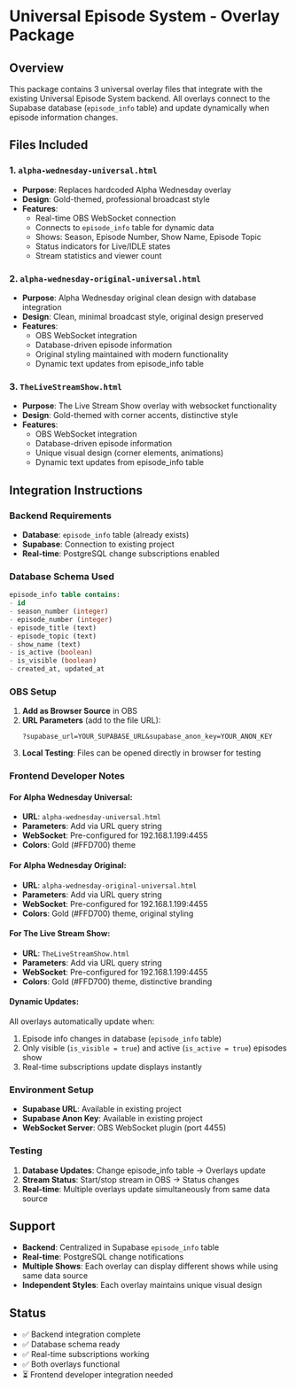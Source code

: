 # Universal Episode System - Overlay Package

## Overview
This package contains 3 universal overlay files that integrate with the existing Universal Episode System backend. All overlays connect to the Supabase database (`episode_info` table) and update dynamically when episode information changes.

## Files Included

### 1. `alpha-wednesday-universal.html`
- **Purpose**: Replaces hardcoded Alpha Wednesday overlay
- **Design**: Gold-themed, professional broadcast style
- **Features**:
  - Real-time OBS WebSocket connection
  - Connects to `episode_info` table for dynamic data
  - Shows: Season, Episode Number, Show Name, Episode Topic
  - Status indicators for Live/IDLE states
  - Stream statistics and viewer count

### 2. `alpha-wednesday-original-universal.html`
- **Purpose**: Alpha Wednesday original clean design with database integration
- **Design**: Clean, minimal broadcast style, original design preserved
- **Features**:
  - OBS WebSocket integration
  - Database-driven episode information
  - Original styling maintained with modern functionality
  - Dynamic text updates from episode_info table

### 3. `TheLiveStreamShow.html`
- **Purpose**: The Live Stream Show overlay with websocket functionality
- **Design**: Gold-themed with corner accents, distinctive style
- **Features**:
  - OBS WebSocket integration
  - Database-driven episode information
  - Unique visual design (corner elements, animations)
  - Dynamic text updates from episode_info table

## Integration Instructions

### Backend Requirements
- **Database**: `episode_info` table (already exists)
- **Supabase**: Connection to existing project
- **Real-time**: PostgreSQL change subscriptions enabled

### Database Schema Used
```sql
episode_info table contains:
- id
- season_number (integer)
- episode_number (integer) 
- episode_title (text)
- episode_topic (text)
- show_name (text)
- is_active (boolean)
- is_visible (boolean)
- created_at, updated_at
```

### OBS Setup
1. **Add as Browser Source** in OBS
2. **URL Parameters** (add to the file URL):
   ```
   ?supabase_url=YOUR_SUPABASE_URL&supabase_anon_key=YOUR_ANON_KEY
   ```
3. **Local Testing**: Files can be opened directly in browser for testing

### Frontend Developer Notes

#### For Alpha Wednesday Universal:
- **URL**: `alpha-wednesday-universal.html`
- **Parameters**: Add via URL query string
- **WebSocket**: Pre-configured for 192.168.1.199:4455
- **Colors**: Gold (#FFD700) theme

#### For Alpha Wednesday Original:
- **URL**: `alpha-wednesday-original-universal.html`
- **Parameters**: Add via URL query string
- **WebSocket**: Pre-configured for 192.168.1.199:4455
- **Colors**: Gold (#FFD700) theme, original styling

#### For The Live Stream Show:
- **URL**: `TheLiveStreamShow.html` 
- **Parameters**: Add via URL query string
- **WebSocket**: Pre-configured for 192.168.1.199:4455
- **Colors**: Gold (#FFD700) theme, distinctive branding

#### Dynamic Updates:
All overlays automatically update when:
1. Episode info changes in database (`episode_info` table)
2. Only visible (`is_visible = true`) and active (`is_active = true`) episodes show
3. Real-time subscriptions update displays instantly

### Environment Setup
- **Supabase URL**: Available in existing project
- **Supabase Anon Key**: Available in existing project
- **WebSocket Server**: OBS WebSocket plugin (port 4455)

### Testing
1. **Database Updates**: Change episode_info table → Overlays update
2. **Stream Status**: Start/stop stream in OBS → Status changes
3. **Real-time**: Multiple overlays update simultaneously from same data source

## Support
- **Backend**: Centralized in Supabase `episode_info` table
- **Real-time**: PostgreSQL change notifications
- **Multiple Shows**: Each overlay can display different shows while using same data source
- **Independent Styles**: Each overlay maintains unique visual design

## Status
- ✅ Backend integration complete
- ✅ Database schema ready  
- ✅ Real-time subscriptions working
- ✅ Both overlays functional
- ⏳ Frontend developer integration needed